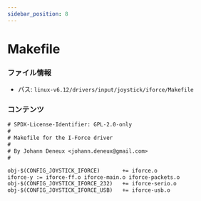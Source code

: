 ```yaml
---
sidebar_position: 8
---
```

# Makefile

### ファイル情報

- パス: `linux-v6.12/drivers/input/joystick/iforce/Makefile`

### コンテンツ

```txt
# SPDX-License-Identifier: GPL-2.0-only
#
# Makefile for the I-Force driver
#
# By Johann Deneux <johann.deneux@gmail.com>
#

obj-$(CONFIG_JOYSTICK_IFORCE)		+= iforce.o
iforce-y := iforce-ff.o iforce-main.o iforce-packets.o
obj-$(CONFIG_JOYSTICK_IFORCE_232)	+= iforce-serio.o
obj-$(CONFIG_JOYSTICK_IFORCE_USB)	+= iforce-usb.o

```
